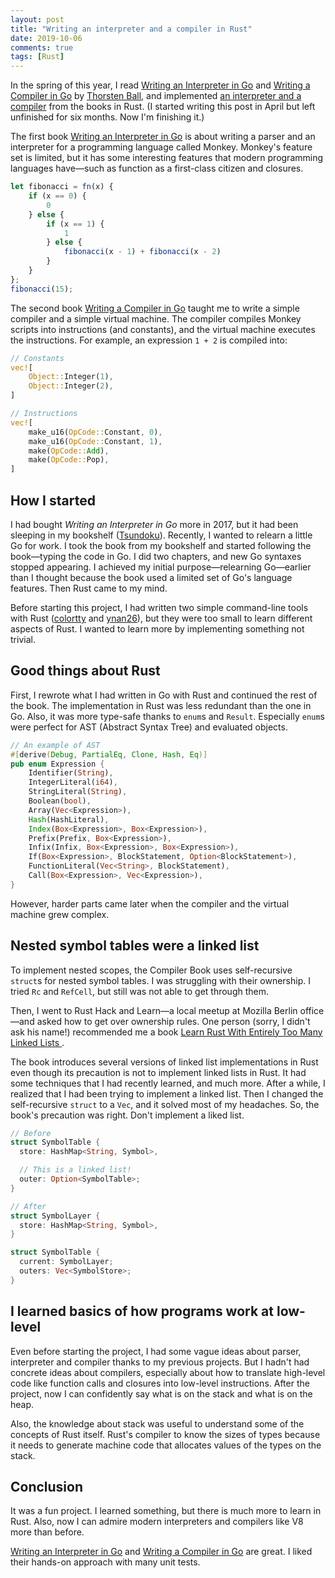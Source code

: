 ```yaml
---
layout: post
title: "Writing an interpreter and a compiler in Rust"
date: 2019-10-06
comments: true
tags: [Rust]
---
```


In the spring of this year, I read [Writing an Interpreter in Go](https://interpreterbook.com/) and [Writing a Compiler in Go](https://compilerbook.com/) by [Thorsten Ball](https://thorstenball.com/), and implemented [an interpreter and a compiler](https://github.com/shuhei/cymbal) from the books in Rust. (I started writing this post in April but left unfinished for six months. Now I'm finishing it.)

The first book [Writing an Interpreter in Go](https://interpreterbook.com/) is about writing a parser and an interpreter for a programming language called Monkey. Monkey's feature set is limited, but it has some interesting features that modern programming languages have—such as function as a first-class citizen and closures.

```js
let fibonacci = fn(x) {
    if (x == 0) {
        0
    } else {
        if (x == 1) {
            1
        } else {
            fibonacci(x - 1) + fibonacci(x - 2)
        }
    }
};
fibonacci(15);
```

The second book [Writing a Compiler in Go](https://compilerbook.com/) taught me to write a simple compiler and a simple virtual machine. The compiler compiles Monkey scripts into instructions (and constants), and the virtual machine executes the instructions. For example, an expression `1 + 2` is compiled into:

```rs
// Constants
vec![
    Object::Integer(1),
    Object::Integer(2),
]

// Instructions
vec![
    make_u16(OpCode::Constant, 0),
    make_u16(OpCode::Constant, 1),
    make(OpCode::Add),
    make(OpCode::Pop),
]
```

## How I started

I had bought _Writing an Interpreter in Go_ more in 2017, but it had been sleeping in my bookshelf ([Tsundoku](https://en.wikipedia.org/wiki/Tsundoku)). Recently, I wanted to relearn a little Go for work. I took the book from my bookshelf and started following the book—typing the code in Go. I did two chapters, and new Go syntaxes stopped appearing. I achieved my initial purpose—relearning Go—earlier than I thought because the book used a limited set of Go's language features. Then Rust came to my mind.

Before starting this project, I had written two simple command-line tools with Rust ([colortty](https://github.com/shuhei/colortty) and [ynan26](https://github.com/shuhei/ynan26)), but they were too small to learn different aspects of Rust. I wanted to learn more by implementing something not trivial.

## Good things about Rust

First, I rewrote what I had written in Go with Rust and continued the rest of the book. The implementation in Rust was less redundant than the one in Go. Also, it was more type-safe thanks to `enum`s and `Result`. Especially `enum`s were perfect for AST (Abstract Syntax Tree) and evaluated objects.

```rs
// An example of AST
#[derive(Debug, PartialEq, Clone, Hash, Eq)]
pub enum Expression {
    Identifier(String),
    IntegerLiteral(i64),
    StringLiteral(String),
    Boolean(bool),
    Array(Vec<Expression>),
    Hash(HashLiteral),
    Index(Box<Expression>, Box<Expression>),
    Prefix(Prefix, Box<Expression>),
    Infix(Infix, Box<Expression>, Box<Expression>),
    If(Box<Expression>, BlockStatement, Option<BlockStatement>),
    FunctionLiteral(Vec<String>, BlockStatement),
    Call(Box<Expression>, Vec<Expression>),
}
```

However, harder parts came later when the compiler and the virtual machine grew complex.

## Nested symbol tables were a linked list

To implement nested scopes, the Compiler Book uses self-recursive `struct`s for nested symbol tables. I was struggling with their ownership. I tried `Rc` and `RefCell`, but still was not able to get through them.

Then, I went to Rust Hack and Learn—a local meetup at Mozilla Berlin office—and asked how to get over ownership rules. One person (sorry, I didn't ask his name!) recommended me a book [Learn Rust With Entirely Too Many Linked Lists ](https://rust-unofficial.github.io/too-many-lists/).

The book introduces several versions of linked list implementations in Rust even though its precaution is not to implement linked lists in Rust. It had some techniques that I had recently learned, and much more. After a while, I realized that I had been trying to implement a linked list. Then I changed the self-recursive `struct` to a `Vec`, and it solved most of my headaches. So, the book's precaution was right. Don't implement a liked list.

```rs
// Before
struct SymbolTable {
  store: HashMap<String, Symbol>,

  // This is a linked list!
  outer: Option<SymbolTable>;
}

// After
struct SymbolLayer {
  store: HashMap<String, Symbol>,
}

struct SymbolTable {
  current: SymbolLayer;
  outers: Vec<SymbolStore>;
}
```

## I learned basics of how programs work at low-level

Even before starting the project, I had some vague ideas about parser, interpreter and compiler thanks to my previous projects. But I hadn't had concrete ideas about compilers, especially about how to translate high-level code like function calls and closures into low-level instructions. After the project, now I can confidently say what is on the stack and what is on the heap.

Also, the knowledge about stack was useful to understand some of the concepts of Rust itself. Rust's compiler to know the sizes of types because it needs to generate machine code that allocates values of the types on the stack.

## Conclusion

It was a fun project. I learned something, but there is much more to learn in Rust. Also, now I can admire modern interpreters and compilers like V8 more than before.

[Writing an Interpreter in Go](https://interpreterbook.com/) and [Writing a Compiler in Go](https://compilerbook.com/) are great. I liked their hands-on approach with many unit tests.
